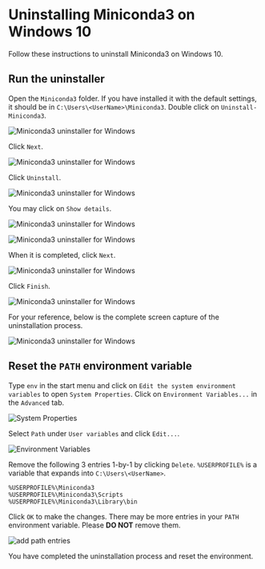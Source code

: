 # Uninstalling Miniconda3 on Windows 10

Follow these instructions to uninstall Miniconda3 on Windows 10.

## Run the uninstaller

Open the `Miniconda3` folder. If you have installed it with the default settings, it should be in `C:\Users\<UserName>\Miniconda3`. Double click on `Uninstall-Miniconda3`.

![Miniconda3 uninstaller for Windows](media/windows-uninstall-01.png)

Click `Next`.

![Miniconda3 uninstaller for Windows](media/windows-uninstall-02.png)

Click `Uninstall`.

![Miniconda3 uninstaller for Windows](media/windows-uninstall-03.png)

You may click on `Show details`.

![Miniconda3 uninstaller for Windows](media/windows-uninstall-04.png)

![Miniconda3 uninstaller for Windows](media/windows-uninstall-05.png)

When it is completed, click `Next`.

![Miniconda3 uninstaller for Windows](media/windows-uninstall-06.png)

Click `Finish`.

![Miniconda3 uninstaller for Windows](media/windows-uninstall-07.png)

For your reference, below is the complete screen capture of the uninstallation process.

![Miniconda3 uninstaller for Windows](media/windows-uninstall-animation.gif)

## Reset the `PATH` environment variable

Type `env` in the start menu and click on `Edit the system environment variables` to open `System Properties`. 
Click on `Environment Variables...` in the `Advanced` tab.

![System Properties](media/windows-env-setup-01.png)

Select `Path` under `User variables` and click `Edit...`.

![Environment Variables](media/windows-env-setup-02.png)

Remove the following 3 entries 1-by-1 by clicking `Delete`. 
`%USERPROFILE%` is a variable that expands into `C:\Users\<UserName>`.

```
%USERPROFILE%\Miniconda3
%USERPROFILE%\Miniconda3\Scripts
%USERPROFILE%\Miniconda3\Library\bin
```

Click `OK` to make the changes. 
There may be more entries in your `PATH` environment variable. Please **DO NOT** remove them.

![add path entries](media/windows-env-setup-03.png)

You have completed the uninstallation process and reset the environment.
